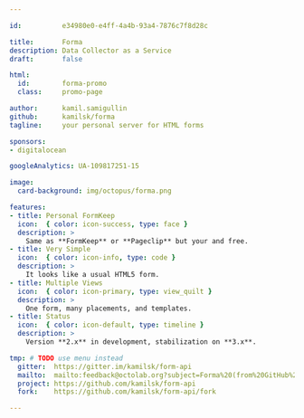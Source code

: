 ```yaml
---

id:          e34980e0-e4ff-4a4b-93a4-7876c7f8d28c

title:       Forma
description: Data Collector as a Service
draft:       false

html:
  id:        forma-promo
  class:     promo-page

author:      kamil.samigullin
github:      kamilsk/forma
tagline:     your personal server for HTML forms

sponsors:
- digitalocean

googleAnalytics: UA-109817251-15

image:
  card-background: img/octopus/forma.png

features:
- title: Personal FormKeep
  icon:  { color: icon-success, type: face }
  description: >
    Same as **FormKeep** or **Pageclip** but your and free.
- title: Very Simple
  icon:  { color: icon-info, type: code }
  description: >
    It looks like a usual HTML5 form.
- title: Multiple Views
  icon:  { color: icon-primary, type: view_quilt }
  description: >
    One form, many placements, and templates.
- title: Status
  icon:  { color: icon-default, type: timeline }
  description: >
    Version **2.x** in development, stabilization on **3.x**.

tmp: # TODO use menu instead
  gitter:  https://gitter.im/kamilsk/form-api
  mailto:  mailto:feedback@octolab.org?subject=Forma%20(from%20GitHub%20page)
  project: https://github.com/kamilsk/form-api
  fork:    https://github.com/kamilsk/form-api/fork

---
```

